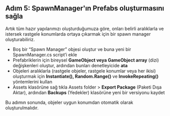 ## Adım 5: SpawnManager'ın Prefabs oluşturmasını sağla
Artık tüm hazır yapılarımızı oluşturduğumuza göre, onları belirli aralıklarla ve istersek rastgele konumlarda ortaya çıkarmak için bir spawn manager oluşturabiliriz.

- Boş bir “Spawn Manager” objesi oluştur ve buna yeni bir SpawnManager.cs script’i ekle
- Prefabriklerin için bireysel **GameObject veya GameObject array** (dizi) değişkenleri oluştur, ardından bunları denetleyicide **ata**
- Objeleri aralıklarla (rastgele objeler, rastgele konumlar veya her ikisi) oluşturmak için **Instantiate(), Random.Range()** ve **InvokeRepeating()** yöntemlerini kullan
- Assets klasörüne sağ tıkla Assets folder > **Export Package** (Paketi Dışa Aktar), ardından **Backups** (Yedekler) klasörüne yeni bir versiyonu kaydet

Bu adımın sonunda, objeler uygun konumdan otomatik olarak oluşturulmalıdır.
